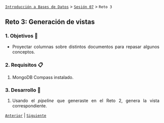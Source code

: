 [`Introducción a Bases de Datos`](../../Readme.md) > [`Sesión 07`](../Readme.md) > `Reto 3`
	
## Reto 3: Generación de vistas

<div style="text-align: justify;">

### 1. Objetivos :dart: 

- Proyectar columnas sobre distintos documentos para repasar algunos conceptos.

### 2. Requisitos :clipboard:

1. MongoDB Compass instalado.

### 3. Desarrollo :rocket:

1. Usando el *pipeline* que generaste en el Reto 2, genera la vista correspondiente.

[`Anterior`](../Ejemplo-03/Readme.md) | [`Siguiente`](../Readme.md#3-proyecto-hammer)   
